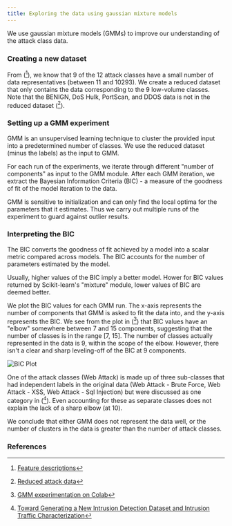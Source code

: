 ```yaml
---
title: Exploring the data using gaussian mixture models
---
```

We use gaussian mixture models (GMMs) to improve our understanding of the attack class data.

### Creating a new dataset
From ([^notes1]), we know that 9 of the 12 attack classes have a small number of data representatives (between 11 and 10293). We create a reduced dataset that only contains the data corresponding to the 9 low-volume classes. Note that the BENIGN, DoS Hulk, PortScan, and DDOS data is not in the reduced dataset ([^data2]).

### Setting up a GMM experiment
GMM is an unsupervised learning technique to cluster the provided input into a predetermined number of classes. We use the reduced dataset (minus the labels) as the input to GMM.

For each run of the experiments, we iterate through different "number of components" as input to the GMM module. After each GMM iteration, we extract the Bayesian Information Criteria (BIC) - a measure of the goodness of fit of the model iteration to the data.

GMM is sensitive to initialization and can only find the local optima for the parameters that it estimates. Thus we carry out multiple runs of the experiment to guard against outlier results.

### Interpreting the BIC
The BIC converts the goodness of fit achieved by a model into a scalar metric compared across models. The BIC accounts for the number of parameters estimated by the model.

Usually, higher values of the BIC imply a better model. Hower for BIC values returned by Scikit-learn's "mixture" module, lower values of BIC are deemed better.

We plot the BIC values for each GMM run. The x-axis represents the number of components that GMM is asked to fit the data into, and the y-axis represents the BIC. We see from the plot in ([^colab4]) that BIC values have an "elbow" somewhere between 7 and 15 components, suggesting that the number of classes is in the range [7, 15]. The number of classes actually represented in the data is 9, within the scope of the elbow. However, there isn't a clear and sharp leveling-off of the BIC at 9 components.

![BIC Plot](/CICIDS/assets/images/2020-11-13-gmm-bic.png)

One of the attack classes (Web Attack) is made up of three sub-classes that had independent labels in the original data (Web Attack - Brute Force, Web Attack - XSS, Web Attack - Sql Injection) but were discussed as one category in ([^unb1]). Even accounting for these as separate classes does not explain the lack of a sharp elbow (at 10).

We conclude that either GMM does not represent the data well, or the number of clusters in the data is greater than the number of attack classes.

### References
[^notes1]: [Feature descriptions](https://github.com/r-dube/CICIDS/blob/main/notes/cicflowmeter-2020-ReadMe.txt)
[^data2]: [Reduced attack data](https://github.com/r-dube/CICIDS/blob/main/MachineLearningCVE/processed/small-cicids2017.csv)
[^colab4]: [GMM experimentation on Colab](https://github.com/r-dube/CICIDS/blob/main/ids_gmm.ipynb)
[^unb1]: [Toward Generating a New Intrusion Detection Dataset and Intrusion Traffic Characterization](https://www.scitepress.org/Papers/2018/66398/66398.pdf)
